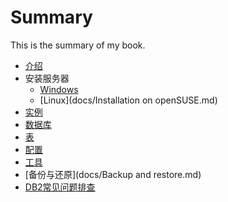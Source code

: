 # Summary

This is the summary of my book.

* [介绍](docs/Introduction.md)
* 安装服务器
    * [Windows](docs/Installation.md)
    * [Linux](docs/Installation on openSUSE.md)
* [实例](docs/Instance.md)
* [数据库](docs/Database.md)
* [表](docs/Tables.md)
* [配置](docs/Configuration.md)
* [工具](docs/Tools.md)
* [备份与还原](docs/Backup and restore.md)
* [DB2常见问题排查](docs/Troubleshooting.md)

